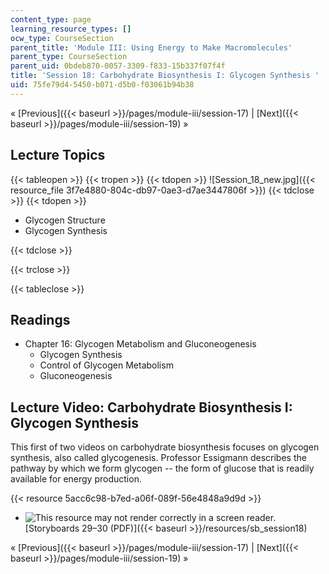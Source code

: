 ```yaml
---
content_type: page
learning_resource_types: []
ocw_type: CourseSection
parent_title: 'Module III: Using Energy to Make Macromolecules'
parent_type: CourseSection
parent_uid: 0bdeb870-0057-3309-f833-15b337f07f4f
title: 'Session 18: Carbohydrate Biosynthesis I: Glycogen Synthesis '
uid: 75fe79d4-5450-b071-d5b0-f03061b94b38
---
```


« [Previous]({{< baseurl >}}/pages/module-iii/session-17) | [Next]({{< baseurl >}}/pages/module-iii/session-19) »

Lecture Topics
--------------

{{< tableopen >}}
{{< tropen >}}
{{< tdopen >}}
![Session_18_new.jpg]({{< resource_file 3f7e4880-804c-db97-0ae3-d7ae3447806f >}})
{{< tdclose >}}
{{< tdopen >}}


*   Glycogen Structure
*   Glycogen Synthesis


{{< tdclose >}}

{{< trclose >}}

{{< tableclose >}}

Readings
--------

*   Chapter 16: Glycogen Metabolism and Gluconeogenesis
    *   Glycogen Synthesis
    *   Control of Glycogen Metabolism
    *   Gluconeogenesis

Lecture Video: Carbohydrate Biosynthesis I: Glycogen Synthesis
--------------------------------------------------------------

This first of two videos on carbohydrate biosynthesis focuses on glycogen synthesis, also called glycogenesis. Professor Essigmann describes the pathway by which we form glycogen -- the form of glucose that is readily available for energy production.

{{< resource 5acc6c98-b7ed-a06f-089f-56e4848a9d9d >}}

*   ![This resource may not render correctly in a screen reader.](/images/inacessible.gif)[Storyboards 29–30 (PDF)]({{< baseurl >}}/resources/sb_session18)

« [Previous]({{< baseurl >}}/pages/module-iii/session-17) | [Next]({{< baseurl >}}/pages/module-iii/session-19) »